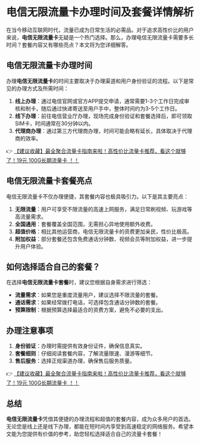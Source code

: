 # 电信无限流量卡办理时间及套餐详情解析

在当今移动互联网时代，流量已成为日常生活的必需品。对于追求高性价比的用户来说，**电信无限流量卡**无疑是一个热门选择。那么，办理电信无限流量卡需要多长时间？套餐内容又有哪些亮点？本文将为您详细解答。

## 电信无限流量卡办理时间

办理**电信无限流量卡**的时间主要取决于办理渠道和用户身份验证的流程。以下是常见的办理方式及所需时间：

1. **线上办理**：通过电信官网或官方APP提交申请，通常需要1-3个工作日完成审核和制卡，随后通过快递寄送至用户手中，整体时间约为3-5个工作日。
2. **线下办理**：前往电信营业厅办理，现场完成身份验证和套餐选择后，即可领取SIM卡，时间通常在30分钟以内。
3. **代理商办理**：通过第三方代理商办理，时间可能会略有延长，具体取决于代理商的效率。

👉 [【建议收藏】最全聚合流量卡指南来啦！高性价比流量卡推荐，看这个就够了！19元 100G长期流量卡 ！！](https://bit.ly/Liuliangka)

## 电信无限流量卡套餐亮点

电信无限流量卡不仅办理便捷，其套餐内容也极具吸引力。以下是其主要亮点：

1. **无限流量**：用户可享受不限流量的高速上网服务，满足日常刷视频、玩游戏等高流量需求。
2. **全国通用**：套餐覆盖全国范围，无需担心异地使用额外收费。
3. **超值价格**：相比其他运营商，电信无限流量卡的资费更加亲民，性价比极高。
4. **附加权益**：部分套餐还包含免费通话分钟数、视频会员等附加权益，进一步提升用户体验。

## 如何选择适合自己的套餐？

在选择**电信无限流量卡套餐**时，建议您根据自身需求进行筛选：

- **流量需求**：如果您是重度流量用户，建议选择不限流量的套餐。
- **通话需求**：如果经常拨打电话，可选择包含通话分钟数的套餐。
- **预算限制**：根据预算选择最适合的资费方案，避免不必要的支出。

## 办理注意事项

1. **身份验证**：办理时需提供有效身份证件，确保信息真实。
2. **套餐细则**：仔细阅读套餐内容，了解流量限速、漫游等细节。
3. **售后服务**：选择正规渠道办理，确保售后服务质量。

👉 [【建议收藏】最全聚合流量卡指南来啦！高性价比流量卡推荐，看这个就够了！19元 100G长期流量卡 ！！](https://bit.ly/Liuliangka)

## 总结

**电信无限流量卡**凭借其便捷的办理流程和超值的套餐内容，成为众多用户的首选。无论您是线上还是线下办理，都能在短时间内享受到高速稳定的网络服务。希望本文能为您提供有价值的参考，助您轻松选择适合自己的流量卡套餐！